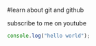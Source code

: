 #learn about git and github

subscribe to me on youtube

```javascript
console.log("hello world");
```
